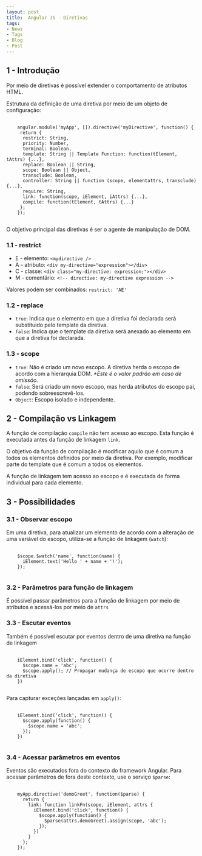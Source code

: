 ```yaml
---
layout: post
title:  Angular JS - Diretivas
tags:
- News
- Tags
- Blog
- Post
---
```


<h2 id="1-introducao">1 - Introdução</h2>

<p>Por meio de diretivas é possível extender o comportamento de atributos HTML.</p>

<p>Estrutura da definição de uma diretiva por meio de um objeto de configuração:</p>

<pre>
  <code>
    angular.module('myApp', []).directive('myDirective', function() {
     return {
      restrict: String,
      priority: Number,
      terminal: Boolean,
      template: String || Template Function: function(tElement, tAttrs) {...},
      replace: Boolean || String,
      scope: Boolean || Object,
      transclude: Boolean,
      controller: String || function (scope, elementattrs, transclude) {...},
      require: String,
      link: function(scope, iElement, iAttrs) {...},
      compile: function(tElement, tAttrs) {...}
     };
    });
  </code>
</pre>

<p>O objetivo principal das diretivas é ser o agente de manipulação de DOM.</p>

<h3 id="1.1-restrict">1.1 - restrict</h3>

<ul>
  <li>E - elemento: <code>&#60;mydirective /&#62;</code></li>
  <li>A - atributo: <code>&#60;div my-directive="expression"&#62;&#60;/div&#62;</code></li>
  <li>C - classe: <code>&#60;div class="my-directive: expression;"&#62;&#60;/div&#62;</code></li>
  <li>M - comentário: <code>&#60;!-- directive: my-directive expression --&#62;</code></li>
</ul>

<p>Valores podem ser combinados: <code>restrict: 'AE'</code></p>

<h3 id="1.2-replace">1.2 - replace</h3>

<ul>
  <li><code>true</code>: Indica que o elemento em que a diretiva foi declarada será substituido pelo template da diretiva.</li>
  <li><code>false</code>: Indica que o template da diretiva será anexado ao elemento em que a diretiva foi declarada.</li>
</ul>

<h3 id="1.3-scope">1.3 - scope</h3>

<ul>
  <li><code>true</code>: Não é criado um novo escopo. A diretiva herda o escopo de acordo com a hierarquia DOM. <em>*Este é o valor padrão em caso de omissão.</em></li>
  <li><code>false</code>: Será criado um novo escopo, mas herda atributos do escopo pai, podendo sobreescrevê-los.</li>
  <li><code>Object</code>: Escopo isolado e independente.</li>
</ul>

<h2 id="2-compilacao-vs-linkagem">2 - Compilação vs Linkagem</h2>

<p>A função de compilação <code>compile</code> não tem acesso ao escopo. Esta função é executada antes da função de linkagem <code>link</code>.</p> 

<p>O objetivo da função de compilação é modificar aquilo que é comum a todos os elementos definidos por meio da diretiva. Por exemplo, modificar parte do template que é comum a todos os elementos.</p>

<p>A função de linkagem tem acesso ao escopo e é executada de forma individual para cada elemento.</p>

<h2 id="3-possibilidades">3 - Possibilidades</h2>

<h3 id="3.1-observar-escopo">3.1 - Observar escopo</h3>
<p>Em uma diretiva, para atualizar um elemento de acordo com a alteração de uma variável do escopo, utiliza-se a função de linkagem (<code>watch</code>):</p>

<pre>
  <code>
    $scope.$watch('name', function(name) {
      iElement.text('Hello ' + name + '!');
    });
  </code>
</pre>

<p></p>

<h3 id="3.2-parametros-para-linkagem">3.2 - Parâmetros para função de linkagem</h3>

<p>É possível passar parâmetros para a função de linkagem por meio de atributos e acessá-los por meio de <code>attrs</code></p>

<h3 id="3.3-escutar-eventos">3.3 - Escutar eventos</h3>

<p>Também é possível escutar por eventos dentro de uma diretiva na função de linkagem</p>

<pre>
  <code>
    iElement.bind('click', function() {
      $scope.name = 'abc';
      $scope.apply(); // Propagar mudança de escopo que ocorre dentro da diretiva
    })
  </code>
</pre>

<p>Para capturar exceções lançadas em <code>apply()</code>:</p>
<pre>
  <code>
    iElement.bind('click', function() {
      $scope.apply(function() {
        $scope.name = 'abc';
      });
    })
  </code>
</pre>

<h3 id="3.4-acessar-parametros-em-eventos">3.4 - Acessar parâmetros em eventos</h3>

<p>Eventos são executados fora do contexto do framework Angular. Para acessar parâmetros de fora deste contexto, use o serviço <code>$parse</code>:</p>

<pre>
  <code>
    myApp.directive('demoGreet', function($parse) {
      return {
        link: function linkFn(scope, iElement, attrs {
          iElement.bind('click', function() {
            $scope.apply(function() {
              $parse(attrs.demoGreet).assign(scope, 'abc');
            });
          })      
        }
      };
    });
  </code>
</pre>